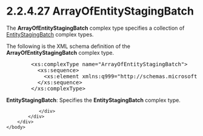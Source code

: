 <html dir="LTR" xmlns:mshelp="http://msdn.microsoft.com/mshelp" xmlns:ddue="http://ddue.schemas.microsoft.com/authoring/2003/5" xmlns:xlink="http://www.w3.org/1999/xlink" xmlns:tool="http://www.microsoft.com/tooltip">
    <head>
        <meta http-equiv="Content-Type" content="text/html; CHARSET=utf-8"></meta>
        <meta name="save" content="history"></meta>
        <title>2.2.4.27 ArrayOfEntityStagingBatch</title>
        <xml>
            <mshelp:toctitle title="2.2.4.27 ArrayOfEntityStagingBatch"></mshelp:toctitle>
            <mshelp:rltitle title="[MS-SSMDSWS-15]: ArrayOfEntityStagingBatch"></mshelp:rltitle>
            <mshelp:keyword index="A" term="a4ec0514-c3b9-4926-a4b4-1065f322ec4f"></mshelp:keyword>
            <mshelp:attr name="DCSext.ContentType" value="open specification"></mshelp:attr>
            <mshelp:attr name="AssetID" value="a4ec0514-c3b9-4926-a4b4-1065f322ec4f"></mshelp:attr>
            <mshelp:attr name="TopicType" value="kbRef"></mshelp:attr>
            <mshelp:attr name="DCSext.Title" value="[MS-SSMDSWS-15]: ArrayOfEntityStagingBatch" />
        </xml>
    </head>
    <body>
        <div id="header">
            <h1 class="heading">2.2.4.27 ArrayOfEntityStagingBatch</h1>
        </div>
        <div id="mainSection">
            <div id="mainBody">
                <div id="allHistory" class="saveHistory"></div>
                <div id="sectionSection0" class="section" name="collapseableSection">
                    

<p>The <b>ArrayOfEntityStagingBatch</b> complex type specifies
a collection of <a href="9a242b3b-aaf8-4751-803b-bdd2e7758dc3.htm">EntityStagingBatch</a>
complex types.</p>

<p>The following is the XML schema definition of the <b>ArrayOfEntityStagingBatch</b>
complex type.</p>

<dl>
<dd>
<div><pre>   &lt;xs:complexType name=&quot;ArrayOfEntityStagingBatch&quot;&gt;
     &lt;xs:sequence&gt;
       &lt;xs:element xmlns:q999=&quot;http://schemas.microsoft.com/sqlserver/masterdataservices/2009/09&quot; minOccurs=&quot;0&quot; maxOccurs=&quot;unbounded&quot; name=&quot;EntityStagingBatch&quot; nillable=&quot;true&quot; type=&quot;q999:EntityStagingBatch&quot; xmlns:xs=&quot;http://www.w3.org/2001/XMLSchema&quot; /&gt;
     &lt;/xs:sequence&gt;
   &lt;/xs:complexType&gt;
</pre></div>
</dd></dl>

<p><b>EntityStagingBatch</b>: Specifies the <b>EntityStagingBatch</b>
complex type.</p>


                </div>
            </div>
        </div>
    </body>
</html>
